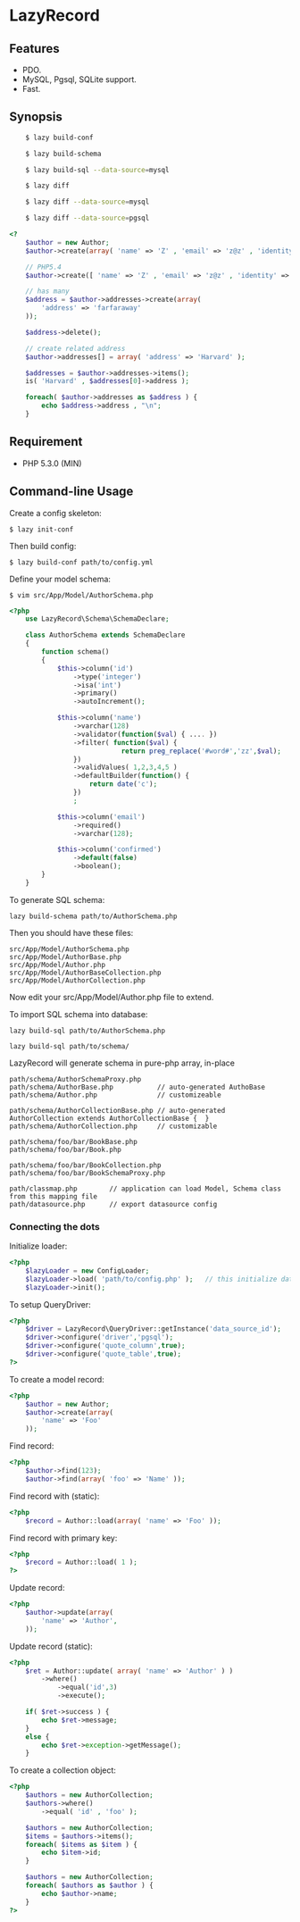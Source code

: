LazyRecord
==========

Features
--------

* PDO.
* MySQL, Pgsql, SQLite support.
* Fast.

Synopsis
--------

```sh
    $ lazy build-conf

    $ lazy build-schema

    $ lazy build-sql --data-source=mysql

    $ lazy diff

    $ lazy diff --data-source=mysql

    $ lazy diff --data-source=pgsql
```


```php
<?
    $author = new Author;
    $author->create(array( 'name' => 'Z' , 'email' => 'z@z' , 'identity' => 'z' ));

    // PHP5.4
    $author->create([ 'name' => 'Z' , 'email' => 'z@z' , 'identity' => 'z' ]);

    // has many
    $address = $author->addresses->create(array( 
        'address' => 'farfaraway'
    ));

    $address->delete();

    // create related address
    $author->addresses[] = array( 'address' => 'Harvard' );

    $addresses = $author->addresses->items();
    is( 'Harvard' , $addresses[0]->address );

    foreach( $author->addresses as $address ) {
        echo $address->address , "\n";
    }
```


Requirement
-----------
- PHP 5.3.0 (MIN) 




Command-line Usage
------------------
Create a config skeleton:

    $ lazy init-conf

Then build config:

    $ lazy build-conf path/to/config.yml

Define your model schema:

    $ vim src/App/Model/AuthorSchema.php

```php
<?php
    use LazyRecord\Schema\SchemaDeclare;

    class AuthorSchema extends SchemaDeclare
    {
        function schema()
        {
            $this->column('id')
                ->type('integer')
                ->isa('int')
                ->primary()
                ->autoIncrement();

            $this->column('name')
                ->varchar(128)
                ->validator(function($val) { .... })
                ->filter( function($val) {  
                            return preg_replace('#word#','zz',$val);  
                })
                ->validValues( 1,2,3,4,5 )
                ->defaultBuilder(function() { 
                    return date('c');
                })
                ;

            $this->column('email')
                ->required()
                ->varchar(128);

            $this->column('confirmed')
                ->default(false)
                ->boolean();
        }
    }
```

To generate SQL schema:

    lazy build-schema path/to/AuthorSchema.php

Then you should have these files:

    src/App/Model/AuthorSchema.php
    src/App/Model/AuthorBase.php
    src/App/Model/Author.php
    src/App/Model/AuthorBaseCollection.php
    src/App/Model/AuthorCollection.php

Now edit your src/App/Model/Author.php file to extend.


To import SQL schema into database:

    lazy build-sql path/to/AuthorSchema.php

    lazy build-sql path/to/schema/

LazyRecord will generate schema in pure-php array, in-place

    path/schema/AuthorSchemaProxy.php
    path/schema/AuthorBase.php           // auto-generated AuthoBase 
    path/schema/Author.php               // customizeable

    path/schema/AuthorCollectionBase.php // auto-generated AuthorCollection extends AuthorCollectionBase {  }
    path/schema/AuthorCollection.php     // customizable

    path/schema/foo/bar/BookBase.php
    path/schema/foo/bar/Book.php

    path/schema/foo/bar/BookCollection.php
    path/schema/foo/bar/BookSchemaProxy.php

    path/classmap.php        // application can load Model, Schema class from this mapping file
    path/datasource.php      // export datasource config

### Connecting the dots

Initialize loader:


```php
<?php
    $lazyLoader = new ConfigLoader;
    $lazyLoader->load( 'path/to/config.php' );   // this initialize data source into connection manager.
    $lazyLoader->init();
```

To setup QueryDriver:
 
```php
<?php
    $driver = LazyRecord\QueryDriver::getInstance('data_source_id');
    $driver->configure('driver','pgsql');
    $driver->configure('quote_column',true);
    $driver->configure('quote_table',true);
?>
```

To create a model record:

```php
<?php
    $author = new Author;
    $author->create(array(
        'name' => 'Foo'
    ));
```

Find record:
    
```php
<?php
    $author->find(123);
    $author->find(array( 'foo' => 'Name' ));
```

Find record with (static):

```php
<?php
    $record = Author::load(array( 'name' => 'Foo' ));
```

Find record with primary key:

```php
<?php
    $record = Author::load( 1 );
?>
```

Update record:

```php
<?php
    $author->update(array(  
        'name' => 'Author',
    ));
```

Update record (static):

```php
<?php
    $ret = Author::update( array( 'name' => 'Author' ) )
        ->where()
            ->equal('id',3)
            ->execute();

    if( $ret->success ) {
        echo $ret->message;
    }
    else {
        echo $ret->exception->getMessage();
    }
```

To create a collection object:

```php
<?php
    $authors = new AuthorCollection;
    $authors->where()
        ->equal( 'id' , 'foo' );

    $authors = new AuthorCollection;
    $items = $authors->items();
    foreach( $items as $item ) {
        echo $item->id;
    }

    $authors = new AuthorCollection;
    foreach( $authors as $author ) {
        echo $author->name;
    }
?>
```

